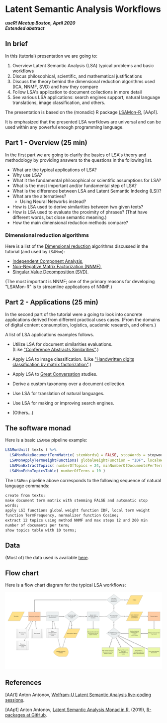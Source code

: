 # Latent Semantic Analysis Workflows 
***useR! Meetup Boston, April 2020***   
***Extended abstract***


## In brief

In this (tutorial) presentation we are going to:
1. Overview Latent Semantic Analysis (LSA) typical problems and basic workflows
2. Discus philosophical, scientific, and mathematical justifications
3. Discuss the theory behind the dimensional reduction algorithms used (ICA, NNMF, SVD) and how they compare
4. Follow LSA's application to document collections in more detail
5. See various LSA applications: search engines support, natural language translations,
image classification, and others. 

The presentation is based on the (monadic) R package 
[LSAMon-R](https://github.com/antononcube/R-packages/tree/master/LSAMon-R), \[AAp1\].

It is emphasized that the presented LSA worfklows are universal and can be used within any powerful enough 
programming language.

 
## Part 1 - Overview (25 min)

In the first part we are going to clarify the basics of LSA's theory and methodology by providing answers to 
the questions in the following list.

   - What are the typical applications of LSA?   
   - Why use LSA?     
   - What it the fundamental philosophical or scientific assumptions for LSA?   
   - What is the most important and/or fundamental step of LSA?   
   - What is the difference between LSA and Latent Semantic Indexing (LSI)?   
   - What are the alternatives?
     - Using Neural Networks instead?   
   - How is LSA used to derive similarities between two given texts?   
   - How is LSA used to evaluate the proximity of phrases?
     (That have different words, but close semantic meaning.)   
   - How the main dimensional reduction methods compare? 

### Dimensional reduction algorithms

Here is a list of the 
[Dimensional reduction](https://en.wikipedia.org/wiki/Dimensionality_reduction) 
algorithms discussed in the tutorial (and used by `LSAMon`):
- [Independent Component Analysis](https://en.wikipedia.org/wiki/Independent_component_analysis),
- [Non-Negative Matrix Factorization (NNMF)](https://en.wikipedia.org/wiki/Non-negative_matrix_factorization),
- [Singular Value Decomposition (SVD)](https://en.wikipedia.org/wiki/Singular_value_decomposition).

(The most important is NNMF; one of the primary reasons for developing "LSAMon-R" is to streamline applications of NNMF.)


## Part 2 - Applications (25 min)

In the second part of the tutorial were a going to look into concrete applications
derived from different practical uses cases. 
(From the domains of digital content consumption, logistics, academic research, and others.)  

A list of LSA applications examples follows.
 
- Utilize LSA for document similarities evaluations.  
  (Like ["Conference Abstracts Similarities"](https://htmlpreview.github.io/?https://github.com/antononcube/MathematicaVsR/blob/master/Projects/ConferenceAbstactsSimilarities/R/ConferenceAbstractsSimilarities.nb.html).)

- Apply LSA to image classification.
  (Like ["Handwritten digits classification by matrix factorization"](https://cdn.rawgit.com/antononcube/MathematicaVsR/master/Projects/HandwrittenDigitsClassificationByMatrixFactorization/R/HandwrittenDigitsClassificationByMatrixFactorization.html).) 

- Apply LSA to [Great Conversation](https://en.wikipedia.org/wiki/Great_Conversation) studies.

- Derive a custom taxonomy over a document collection.

- Use LSA for translation of natural languages.

- Use LSA for making or improving search engines.

- (Others...)

## The software monad 

Here is a basic `LSAMon` pipeline example:

```r
LSAMonUnit( texts ) %>% 
  LSAMonMakeDocumentTermMatrix( stemWordsQ = FALSE, stopWords = stopwords::stopwords() ) %>% 
  LSAMonApplyTermWeightFunctions( globalWeightFunction = "IDF", localWeightFunction = "TermFrequency", normalizerFunction = "Cosine" ) %>% 
  LSAMonExtractTopics( numberOfTopics = 24, minNumberOfDocumentsPerTerm = 200, method = "NNMF", maxSteps = 12 ) %>%
  LSAMonEchoTopicsTable( numberOfTerms = 10 )
```

The `LSAMon` pipeline above corresponds to the following sequence of natural language commands:

```
create from texts;
make document term matrix with stemming FALSE and automatic stop words;
apply LSI functions global weight function IDF, local term weight function TermFrequency, normalizer function Cosine;
extract 12 topics using method NNMF and max steps 12 and 200 min number of documents per term;
show topics table with 10 terms;
``` 
 
## Data 

(Most of) the data used is available 
[here](../../Data). 

## Flow chart

Here is a flow chart diagram for the typical LSA workflows:

![LSAWorkflows](../../Diagrams/LSA-workflows.jpg)


## References

\[AAt1\] Anton Antonov, 
[Wolfram-U Latent Semantic Analysis live-coding sessions](https://github.com/antononcube/SimplifiedMachineLearningWorkflows-book/tree/master/Tutorials/WolframU-LSAMon-workflows).

\[AAp1\] Anton Antonov, 
[Latent Semantic Analysis Monad in R](https://github.com/antononcube/R-packages/tree/master/LSAMon-R), 
(2019),
[R-packages at GitHub](https://github.com/antononcube/R-packages). 
